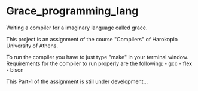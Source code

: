 # Grace_programming_lang
Writing a compiler for a imaginary language called grace.

This project is an assignment of the course "Compilers" of Harokopio University of Athens.

To run the compiler you have to just type "make" in your terminal window.
Requirements for the compiler to run properly are the following:
    - gcc
    - flex
    - bison
    
This Part-1 of the assignment is still under development...
